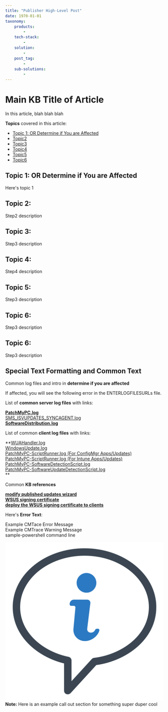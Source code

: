 ```yaml
---
title: "Publisher High-Level Post"
date: 1970-01-01
taxonomy:
    products:
        - 
    tech-stack:
        - 
    solution:
        - 
    post_tag:
        - 
    sub-solutions:
        - 
---
```


# Main KB Title of Article

In this article, blah blah blah

**Topics** covered in this article:

- [Topic 1: OR Determine if You are Affected](#topic1)
- [Topic2](#topic2)
- [Topic3](#topic3)
- [Topic4](#topic4)
- [Topic5](#topic5)
- [Topic6](#topic6)

## Topic 1: OR Determine if You are Affected

Here's topic 1

## Topic 2:

Step2 description

## Topic 3:

Step3 description

## Topic 4:

Step4 description

## Topic 5:

Step3 description

## Topic 6:

Step3 description

## Topic 6:

Step3 description

## Special Text Formatting and Common Text

Common log files and intro in **determine if you are affected**

If affected, you will see the following error in the ENTERLOGFILESURLs file.

List of **common server log files** with links:

**[PatchMyPC.log](/collecting-log-files-for-patch-my-pc-support#publishing-service-app-logs-intune)**  
[SMS\_ISVUPDATES\_SYNCAGENT.log  
](https://docs.microsoft.com/en-us/mem/configmgr/core/plan-design/hierarchy/log-files#BKMK_SU_NAPLog)**[SoftwareDistribution.log](https://patchmypc.com/collecting-log-files-for-patch-my-pc-support#publishing-service-logs)**

List of common **client log files** with links:

**[WUAHandler.log](https://patchmypc.com/collecting-log-files-for-patch-my-pc-support#update-troubleshooting-client-logs)  
[WindowsUpdate.log](https://patchmypc.com/collecting-log-files-for-patch-my-pc-support#update-troubleshooting-client-logs)  
[PatchMyPC-ScriptRunner.log (For ConfigMgr Apps/Updates)](https://patchmypc.com/collecting-log-files-for-patch-my-pc-support#update-troubleshooting-client-logs)  
[PatchMyPC-ScriptRunner.log (For Intune Apps/Updates)](https://patchmypc.com/collecting-log-files-for-patch-my-pc-support#application-troubleshooting-client-logs-intune)  
[PatchMyPC-SoftwareDetectionScript.log](https://patchmypc.com/collecting-log-files-for-patch-my-pc-support#application-troubleshooting-client-logs-intune)  
[PatchMyPC-SoftwareUpdateDetectionScript.log](https://patchmypc.com/collecting-log-files-for-patch-my-pc-support#application-troubleshooting-client-logs-intune)  
**

Common **KB references**

**[modify published updates wizard  
](https://patchmypc.com/modify-published-third-party-updates-wizard)[WSUS signing certificate  
](https://patchmypc.com/wsus-signing-certificate-options-for-third-party-updates-in-configuration-manager)[deploy the WSUS signing certificate to clients](https://patchmypc.com/how-to-deploy-the-wsus-signing-certificate-for-third-party-software-updates)[](https://patchmypc.com/modify-published-third-party-updates-wizard)**

Here's **Error Text**:

Example CMTace Error Message  
Example CMTrace Warning Message  
sample-powershell command line

[![More Information](/_images/more-info-icon.svg "More Information")](https://patchmypc.com/app/uploads/2025/04/more-info-icon.svg)**Note:** Here is an example call out section for something super duper cool